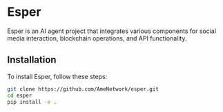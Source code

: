 # Esper

Esper is an AI agent project that integrates various components for social media interaction, blockchain operations, and API functionality.

## Installation

To install Esper, follow these steps:

```bash
git clone https://github.com/AmeNetwork/esper.git
cd esper
pip install -e .
```


